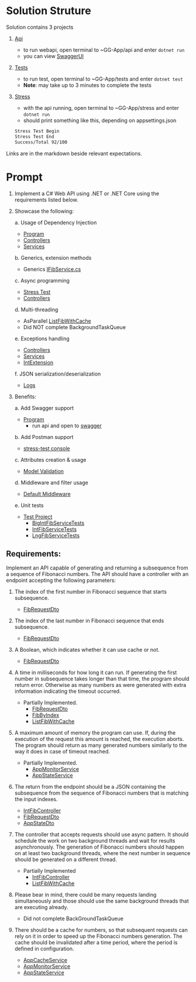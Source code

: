 # Solution Struture

Solution contains 3 projects

1. [Api](.\api\api.csproj)

   - to run webapi, open terminal to ~GG-App/api and enter `dotnet run`
   - you can view [SwaggerUI](https://localhost:7120/swagger/index.html)

2. [Tests](gg-app\tests\tests.csproj)

   - to run test, open terminal to ~GG-App/tests and enter `dotnet test`
   - **Note**: may take up to 3 minutes to complete the tests

3. [Stress](stress\stress.csproj)

   - with the api running, open terminal to ~GG-App/stress and enter `dotnet run`
   - should print something like this, depending on appsettings.json

   ```bash
   Stress Test Begin
   Stress Test End
   Success/Total 92/100
   ```

Links are in the markdown beside relevant expectations.

# Prompt

1. Implement a C# Web API using .NET or .NET Core using the requirements listed below.

2. Showcase the following:

   a. Usage of Dependency Injection

   - [Program](api\Program.cs)
   - [Controllers](api\Controllers)
   - [Services](api\Services)

   b. Generics, extension methods

   - Generics [IFibService.cs](api\Services\IFibService.cs)

   c. Async programming

   - [Stress Test](stress\Program.cs)
   - [Controllers](api\Controllers)

   d. Multi-threading

   - AsParallel [ListFibWithCache](api\Services\IntFibService.cs)
   - Did NOT complete BackgroundTaskQueue

   e. Exceptions handling

   - [Controllers](api\Controllers)
   - [Services](api\Services)
   - [IntExtension](api\Extensions\IntExtension.cs)

   f. JSON serialization/deserialization

   - [Logs](api\Services\AppMonitorService.cs)

3. Benefits:

   a. Add Swagger support

   - [Program](api\Program.cs)
     - run api and open to [swagger](https://localhost:7120/swagger/index.html)

   b. Add Postman support

   - [stress-test console](stress)

   c. Attributes creation & usage

   - [Model Validation](api\Models\FibRequestDto.cs)

   d. Middleware and filter usage

   - [Default Middleware](api\Program.cs)

   e. Unit tests

   - [Test Project](tests\tests.csproj)
     - [BigIntFibServiceTests](tests\BigIntFibServiceTests.cs)
     - [IntFibServiceTests](tests\IntFibServiceTests.cs)
     - [LngFibServiceTests](tests\LngFibServiceTests.cs)

## Requirements:

Implement an API capable of generating and returning a subsequence from a sequence of Fibonacci numbers. The API should have a controller with an endpoint accepting the following parameters:

1. The index of the first number in Fibonacci sequence that starts subsequence.

   - [FibRequestDto](api\Models\FibRequestDto.cs)

2. The index of the last number in Fibonacci sequence that ends subsequence.

   - [FibRequestDto](api\Models\FibRequestDto.cs)

3. A Boolean, which indicates whether it can use cache or not.

   - [FibRequestDto](api\Models\FibRequestDto.cs)

4. A time in milliseconds for how long it can run. If generating the first number in subsequence takes longer than that time, the program should return error. Otherwise as many numbers as were generated with extra information indicating the timeout occurred.

   - Partially Implemented.
     - [FibRequestDto](api\Models\FibRequestDto.cs)
     - [FibByIndex](api\Controllers\IntFibController.cs)
     - [ListFibWithCache](api\Services\IntFibService.cs)

5. A maximum amount of memory the program can use. If, during the execution of the request this amount is reached, the execution aborts. The program should return as many generated numbers similarly to the way it does in case of timeout reached.

   - Partially Implemented.
     - [AppMonitorService](api\Services\AppMonitorService.cs)
     - [AppStateService](api\Services\AppStateService.cs)

6. The return from the endpoint should be a JSON containing the subsequence from the sequence of Fibonacci numbers that is matching the input indexes.

   - [IntFibController](api\Controllers\IntFibController.cs)
   - [FibRequestDto](api\Models\FibRequestDto.cs)
   - [AppStateDto](api\Models\AppStateDto.cs)

7. The controller that accepts requests should use async pattern.
   It should schedule the work on two background threads and wait for results asynchronously.
   The generation of Fibonacci numbers should happen on at least two background threads, where the next number in sequence should be generated on a different thread.

   - Partially Implemented
     - [IntFibController](api\Controllers\IntFibController.cs)
     - [ListFibWithCache](api\Services\IntFibService.cs)

8. Please bear in mind, there could be many requests landing simultaneously and those should use the same background threads that are executing already.

   - Did not complete BackGroundTaskQueue

9. There should be a cache for numbers, so that subsequent requests can rely on it in order to speed up the Fibonacci numbers generation.
   The cache should be invalidated after a time period, where the period is defined in configuration.

   - [AppCacheService](api\Services\AppCacheService.cs)
   - [AppMonitorService](api\Services\AppMonitorService.cs)
   - [AppStateService](api\Services\AppStateService.cs)
